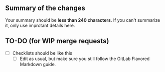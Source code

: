 ## Summary of the changes

Your summary should be **less than 240 characters**. If you can't summarize it, only use improtant details here.

## TO-DO (for WIP merge requests)

* [ ] Checklists should be like this
    * [ ] Edit as usual, but make sure you still follow the GitLab Flavored Markdown guide.
